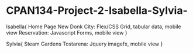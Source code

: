 # CPAN134-Project-2-Isabella-Sylvia-
Isabella{
  Home Page
  New Donk City: Flex/CSS Grid, tabular data, mobile view
  Reservation: Javascript Forms, mobile view
}

Sylvia{
  Steam Gardens
  Tostarena: Jquery imagefx, mobile view
}

